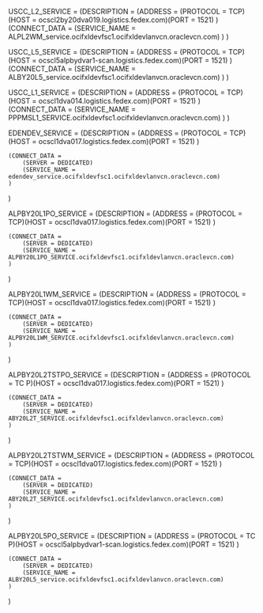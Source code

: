 USCC_L2_SERVICE =
(DESCRIPTION =
(ADDRESS = (PROTOCOL = TCP)(HOST = ocscl2by20dva019.logistics.fedex.com)(PORT = 1521)
)
(CONNECT_DATA =
(SERVICE_NAME = ALPL2WM_service.ocifxldevfsc1.ocifxldevlanvcn.oraclevcn.com)
)
)

USCC_L5_SERVICE =
(DESCRIPTION =
(ADDRESS = (PROTOCOL = TCP)(HOST = ocscl5alpbydvar1-scan.logistics.fedex.com)(PORT = 1521)
)
(CONNECT_DATA =
(SERVICE_NAME = ALBY20L5_service.ocifxldevfsc1.ocifxldevlanvcn.oraclevcn.com)
)
)

USCC_L1_SERVICE =
(DESCRIPTION =
(ADDRESS = (PROTOCOL = TCP)(HOST = ocscl1dva014.logistics.fedex.com)(PORT = 1521)
)
(CONNECT_DATA =
(SERVICE_NAME = PPPMSL1_SERVICE.ocifxldevfsc1.ocifxldevlanvcn.oraclevcn.com)
)
)

EDENDEV_SERVICE =
(DESCRIPTION =
(ADDRESS = (PROTOCOL = TCP)(HOST = ocscl1dva017.logistics.fedex.com)(PORT = 1521)
)

```
(CONNECT_DATA =
	(SERVER = DEDICATED)
	(SERVICE_NAME = edendev_service.ocifxldevfsc1.ocifxldevlanvcn.oraclevcn.com)
)
```

)

ALPBY20L1PO_SERVICE =
(DESCRIPTION =
(ADDRESS = (PROTOCOL = TCP)(HOST = ocscl1dva017.logistics.fedex.com)(PORT = 1521)
)

```
(CONNECT_DATA =
	(SERVER = DEDICATED)
	(SERVICE_NAME = ALPBY20L1PO_SERVICE.ocifxldevfsc1.ocifxldevlanvcn.oraclevcn.com)
)
```

)

ALPBY20L1WM_SERVICE =
(DESCRIPTION =
(ADDRESS = (PROTOCOL = TCP)(HOST = ocscl1dva017.logistics.fedex.com)(PORT = 1521)
)

```
(CONNECT_DATA =
	(SERVER = DEDICATED)
	(SERVICE_NAME = ALPBY20L1WM_SERVICE.ocifxldevfsc1.ocifxldevlanvcn.oraclevcn.com)
)
```

)

ALPBY20L2TSTPO_SERVICE =
(DESCRIPTION =
(ADDRESS = (PROTOCOL = TC P)(HOST = ocscl1dva017.logistics.fedex.com)(PORT = 1521)
)

```
(CONNECT_DATA =
	(SERVER = DEDICATED)
	(SERVICE_NAME = ABY20L2T_SERVICE.ocifxldevfsc1.ocifxldevlanvcn.oraclevcn.com)
)
```

)

ALPBY20L2TSTWM_SERVICE =
(DESCRIPTION =
(ADDRESS = (PROTOCOL = TCP)(HOST = ocscl1dva017.logistics.fedex.com)(PORT = 1521)
)

```
(CONNECT_DATA =
	(SERVER = DEDICATED)
	(SERVICE_NAME = ABY20L2T_SERVICE.ocifxldevfsc1.ocifxldevlanvcn.oraclevcn.com)
)
```

)

ALPBY20L5PO_SERVICE =
(DESCRIPTION =
(ADDRESS = (PROTOCOL = TC P)(HOST = ocscl5alpbydvar1-scan.logistics.fedex.com)(PORT = 1521)
)

```
(CONNECT_DATA =
	(SERVER = DEDICATED)
	(SERVICE_NAME = ALBY20L5_service.ocifxldevfsc1.ocifxldevlanvcn.oraclevcn.com)
)
```

)
